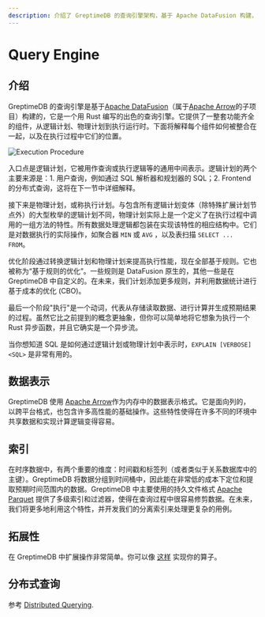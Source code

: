 ```yaml
---
description: 介绍了 GreptimeDB 的查询引擎架构，基于 Apache DataFusion 构建，涵盖逻辑计划、物理计划、优化和执行过程。
---
```


# Query Engine

## 介绍

GreptimeDB 的查询引擎是基于[Apache DataFusion][1]（属于[Apache Arrow][2]的子项目）构建的，它是一个用 Rust 编写的出色的查询引擎。它提供了一整套功能齐全的组件，从逻辑计划、物理计划到执行运行时。下面将解释每个组件如何被整合在一起，以及在执行过程中它们的位置。

![Execution Procedure](/execution-procedure.png)

入口点是逻辑计划，它被用作查询或执行逻辑等的通用中间表示。逻辑计划的两个主要来源是：1. 用户查询，例如通过 SQL 解析器和规划器的 SQL；2. Frontend 的分布式查询，这将在下一节中详细解释。

接下来是物理计划，或称执行计划。与包含所有逻辑计划变体（除特殊扩展计划节点外）的大型枚举的逻辑计划不同，物理计划实际上是一个定义了在执行过程中调用的一组方法的特性。所有数据处理逻辑都包装在实现该特性的相应结构中。它们是对数据执行的实际操作，如聚合器 `MIN` 或 `AVG` ，以及表扫描 `SELECT ... FROM`。

优化阶段通过转换逻辑计划和物理计划来提高执行性能，现在全部基于规则。它也被称为“基于规则的优化”。一些规则是 DataFusion 原生的，其他一些是在 GreptimeDB 中自定义的。在未来，我们计划添加更多规则，并利用数据统计进行基于成本的优化 (CBO)。

最后一个阶段"执行"是一个动词，代表从存储读取数据、进行计算并生成预期结果的过程。虽然它比之前提到的概念更抽象，但你可以简单地将它想象为执行一个 Rust 异步函数，并且它确实是一个异步流。

当你想知道 SQL 是如何通过逻辑计划或物理计划中表示时，`EXPLAIN [VERBOSE] <SQL>` 是非常有用的。

## 数据表示

GreptimeDB 使用 [Apache Arrow][2]作为内存中的数据表示格式。它是面向列的，以跨平台格式，也包含许多高性能的基础操作。这些特性使得在许多不同的环境中共享数据和实现计算逻辑变得容易。

## 索引

在时序数据中，有两个重要的维度：时间戳和标签列（或者类似于关系数据库中的主键）。GreptimeDB 将数据分组到时间桶中，因此能在非常低的成本下定位和提取预期时间范围内的数据。GreptimeDB 中主要使用的持久文件格式 [Apache Parquet][3] 提供了多级索引和过滤器，使得在查询过程中很容易修剪数据。在未来，我们将更多地利用这个特性，并开发我们的分离索引来处理更复杂的用例。

## 拓展性

<!-- 在 GreptimeDB 中扩展操作非常简单。有两种方法可以做到：1. 通过 [Python Coprocessor][4] 接口；2. 像 [这样][5] 实现你的算子。 -->

在 GreptimeDB 中扩展操作非常简单。你可以像 [这样][5] 实现你的算子。

## 分布式查询

参考 [Distributed Querying][6].

[1]: https://github.com/apache/arrow-datafusion
[2]: https://arrow.apache.org/
[3]: https://parquet.apache.org
[4]: python-scripts.md
[5]: https://github.com/GreptimeTeam/greptimedb/blob/main/docs/how-to/how-to-write-aggregate-function.md
[6]: ../frontend/distributed-querying.md
